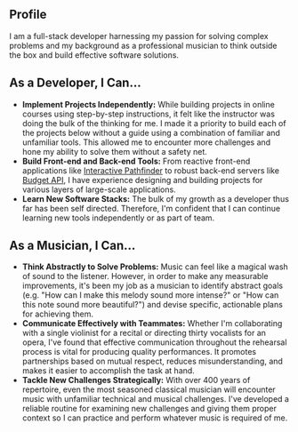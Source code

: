 ## Profile

I am a full-stack developer harnessing my passion for solving complex problems and my background as a professional musician to think outside the box and build effective software solutions.

## As a Developer, I Can...

- **Implement Projects Independently:** While building projects in online courses using step-by-step instructions, it felt like the instructor was doing the bulk of the thinking for me. I made it a priority to build each of the projects below without a guide using a combination of familiar and unfamiliar tools. This allowed me to encounter more challenges and hone my ability to solve them without a safety net.
- **Build Front-end and Back-end Tools:** From reactive front-end applications like [Interactive Pathfinder](https://github.com/shanemcfadden/interactive-pathfinder) to robust back-end servers like [Budget API](https://github.com/shanemcfadden/budget-api), I have experience designing and building projects for various layers of large-scale applications.
- **Learn New Software Stacks:** The bulk of my growth as a developer thus far has been self directed. Therefore, I'm confident that I can continue learning new tools independently or as part of team.

## As a Musician, I Can...

- **Think Abstractly to Solve Problems:** Music can feel like a magical wash of sound to the listener. However, in order to make any measurable improvements, it's been my job as a musician to identify abstract goals (e.g. "How can I make this melody sound more intense?" or "How can this note sound more beautiful?") and devise specific, actionable plans for achieving them.
- **Communicate Effectively with Teammates:** Whether I'm collaborating with a single violinist for a recital or directing thirty vocalists for an opera, I've found that effective communication throughout the rehearsal process is vital for producing quality performances. It promotes partnerships based on mutual respect, reduces misunderstanding, and makes it easier to accomplish the task at hand.
- **Tackle New Challenges Strategically:** With over 400 years of repertoire, even the most seasoned classical musician will encounter music with unfamiliar technical and musical challenges. I've developed a reliable routine for examining new challenges and giving them proper context so I can practice and perform whatever music is required of me.
